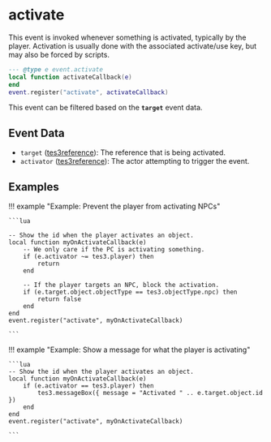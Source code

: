 # activate

This event is invoked whenever something is activated, typically by the player. Activation is usually done with the associated activate/use key, but may also be forced by scripts.

```lua
--- @type e event.activate
local function activateCallback(e)
end
event.register("activate", activateCallback)
```

This event can be filtered based on the **`target`** event data.

## Event Data

* `target` ([tes3reference](../../types/tes3reference)): The reference that is being activated.
* `activator` ([tes3reference](../../types/tes3reference)): The actor attempting to trigger the event.

## Examples

!!! example "Example: Prevent the player from activating NPCs"

	```lua
	
	-- Show the id when the player activates an object.
	local function myOnActivateCallback(e)
		-- We only care if the PC is activating something.
		if (e.activator ~= tes3.player) then
			return
		end
	
		-- If the player targets an NPC, block the activation.
		if (e.target.object.objectType == tes3.objectType.npc) then
			return false
		end
	end
	event.register("activate", myOnActivateCallback)

	```

!!! example "Example: Show a message for what the player is activating"

	```lua
	-- Show the id when the player activates an object.
	local function myOnActivateCallback(e)
		if (e.activator == tes3.player) then
			tes3.messageBox({ message = "Activated " .. e.target.object.id })
		end
	end
	event.register("activate", myOnActivateCallback)

	```

